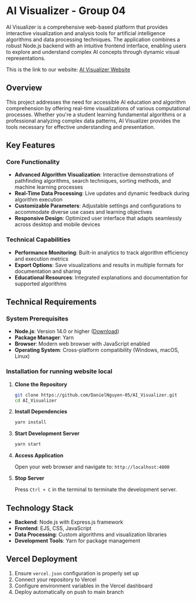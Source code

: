 # AI Visualizer - Group 04

AI Visualizer is a comprehensive web-based platform that provides interactive visualization and analysis tools for artificial intelligence algorithms and data processing techniques. The application combines a robust Node.js backend with an intuitive frontend interface, enabling users to explore and understand complex AI concepts through dynamic visual representations.

This is the link to our website: [AI Visualizer Website](https://ai-visualizer-gamma.vercel.app/)

## Overview

This project addresses the need for accessible AI education and algorithm comprehension by offering real-time visualizations of various computational processes. Whether you're a student learning fundamental algorithms or a professional analyzing complex data patterns, AI Visualizer provides the tools necessary for effective understanding and presentation.

## Key Features

### Core Functionality
- **Advanced Algorithm Visualization**: Interactive demonstrations of pathfinding algorithms, search techniques, sorting methods, and machine learning processes
- **Real-Time Data Processing**: Live updates and dynamic feedback during algorithm execution
- **Customizable Parameters**: Adjustable settings and configurations to accommodate diverse use cases and learning objectives
- **Responsive Design**: Optimized user interface that adapts seamlessly across desktop and mobile devices

### Technical Capabilities
- **Performance Monitoring**: Built-in analytics to track algorithm efficiency and execution metrics
- **Export Options**: Save visualizations and results in multiple formats for documentation and sharing
- **Educational Resources**: Integrated explanations and documentation for supported algorithms

## Technical Requirements

### System Prerequisites
- **Node.js**: Version 14.0 or higher ([Download](https://nodejs.org/))
- **Package Manager**: Yarn 
- **Browser**: Modern web browser with JavaScript enabled
- **Operating System**: Cross-platform compatibility (Windows, macOS, Linux)

### Installation for running website local

1. **Clone the Repository**
   ```bash
   git clone https://github.com/DanielNguyen-05/AI_Visualizer.git
   cd AI_Visualizer
   ```

2. **Install Dependencies**
   ```bash
   yarn install
   ```

3. **Start Development Server**
   ```bash
   yarn start
   ```

4. **Access Application**
   
   Open your web browser and navigate to: `http://localhost:4000`

5. **Stop Server**
   
   Press `Ctrl + C` in the terminal to terminate the development server.

## Technology Stack
- **Backend**: Node.js with Express.js framework
- **Frontend**: EJS, CSS, JavaScript
- **Data Processing**: Custom algorithms and visualization libraries
- **Development Tools**: Yarn for package management

## Vercel Deployment
1. Ensure `vercel.json` configuration is properly set up
2. Connect your repository to Vercel
3. Configure environment variables in the Vercel dashboard
4. Deploy automatically on push to main branch

